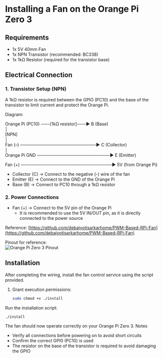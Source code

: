 # Installing a Fan on the Orange Pi Zero 3

## Requirements

- 1x 5V 40mm Fan  
- 1x NPN Transistor (recommended: BC338)  
- 1x 1kΩ Resistor (required for the transistor base)

## Electrical Connection

### 1. Transistor Setup (NPN)

A 1kΩ resistor is required between the GPIO (PC10) and the base of the transistor to limit current and protect the Orange Pi.

Diagram:

Orange Pi (PC10) ───[1kΩ resistor]───► B (Base)  
                                        │  
                                     [NPN]  
                                        │  
      Fan (–) ─────────────────────────► C (Collector)  
                                        │  
Orange Pi GND ────────────────────────► E (Emitter)  

Fan (+) ──────────────────────────────► 5V (from Orange Pi)

- Collector (C) → Connect to the negative (-) wire of the fan  
- Emitter (E) → Connect to the GND of the Orange Pi  
- Base (B) → Connect to PC10 through a 1kΩ resistor

### 2. Power Connections

- Fan (+) → Connect to the 5V pin of the Orange Pi  
  - It is recommended to use the 5V IN/OUT pin, as it is directly connected to the power source

Reference: [https://github.com/debajyotisarkarhome/PWM-Based-RPi-Fan](https://github.com/debajyotisarkarhome/PWM-Based-RPi-Fan)

Pinout for reference:  
![Orange Pi Zero 3 Pinout](https://lh4.googleusercontent.com/proxy/njXWQMmeFZxeZAsP1BXV1Niu8hTMe-to3ukp4wKiUOax4-u0lBHouYH4FHbZMWmMWS9VhVvS6P7HTfuYJ4590b4HlhGuLuX7Hnwg-HPpAAcSZw)

## Installation

After completing the wiring, install the fan control service using the script provided.

1. Grant execution permissions:
   ```bash
   sudo chmod +x ./install

Run the installation script:

    ./install

The fan should now operate correctly on your Orange Pi Zero 3.
Notes
* Verify all connections before powering on to avoid short circuits
* Confirm the correct GPI0 (PC10) is used
* The resistor on the base of the transistor is required to avoid damaging the GPIO
